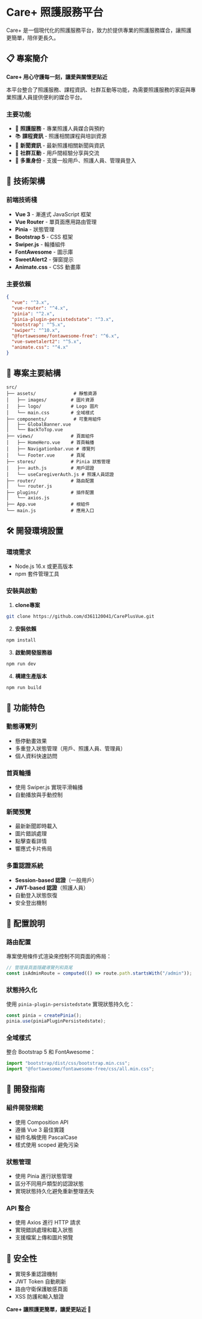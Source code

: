 # Care+ 照護服務平台

Care+ 是一個現代化的照護服務平台，致力於提供專業的照護服務媒合，讓照護更簡單，陪伴更長久。

## 📋 專案簡介

**Care+ 用心守護每一刻，讓愛與關懷更貼近**

本平台整合了照護服務、課程資訊、社群互動等功能，為需要照護服務的家庭與專業照護人員提供便利的媒合平台。

### 主要功能

- 🏥 **照護服務** - 專業照護人員媒合與預約
- 📚 **課程資訊** - 照護相關課程與培訓資源
- 📰 **新聞資訊** - 最新照護相關新聞與資訊
- 💬 **社群互動** - 用戶間經驗分享與交流
- 👤 **多重身份** - 支援一般用戶、照護人員、管理員登入

## 🚀 技術架構

### 前端技術棧

- **Vue 3** - 漸進式 JavaScript 框架
- **Vue Router** - 單頁面應用路由管理
- **Pinia** - 狀態管理
- **Bootstrap 5** - CSS 框架
- **Swiper.js** - 輪播組件
- **FontAwesome** - 圖示庫
- **SweetAlert2** - 彈窗提示
- **Animate.css** - CSS 動畫庫

### 主要依賴

```json
{
  "vue": "^3.x",
  "vue-router": "^4.x",
  "pinia": "^2.x",
  "pinia-plugin-persistedstate": "^3.x",
  "bootstrap": "^5.x",
  "swiper": "^10.x",
  "@fortawesome/fontawesome-free": "^6.x",
  "vue-sweetalert2": "^5.x",
  "animate.css": "^4.x"
}
```

## 📁 專案主要結構

```
src/
├── assets/              # 靜態資源
│   ├── images/         # 圖片資源
│   ├── logo/           # Logo 圖片
│   └── main.css        # 全域樣式
├── components/          # 可重用組件
│   ├── GlobalBanner.vue
│   └── BackToTop.vue
├── views/              # 頁面組件
│   ├── HomeHero.vue    # 首頁輪播
│   ├── Navigationbar.vue # 導覽列
│   └── Footer.vue      # 頁尾
├── stores/             # Pinia 狀態管理
│   ├── auth.js         # 用戶認證
│   └── useCaregiverAuth.js # 照護人員認證
├── router/             # 路由配置
│   └── router.js
├── plugins/            # 插件配置
│   └── axios.js
├── App.vue             # 根組件
└── main.js             # 應用入口
```

## 🛠️ 開發環境設置

### 環境需求

- Node.js 16.x 或更高版本
- npm 套件管理工具

### 安裝與啟動

1. **clone專案**
```bash
git clone https://github.com/d361120041/CarePlusVue.git
```

2. **安裝依賴**
```bash
npm install
```

3. **啟動開發服務器**
```bash
npm run dev

```

4. **構建生產版本**
```bash
npm run build
```

## 🎨 功能特色

### 動態導覽列
- 懸停動畫效果
- 多重登入狀態管理（用戶、照護人員、管理員）
- 個人資料快速訪問

### 首頁輪播
- 使用 Swiper.js 實現平滑輪播
- 自動播放與手動控制

### 新聞預覽
- 最新新聞即時載入
- 圖片錯誤處理
- 點擊查看詳情
- 響應式卡片佈局

### 多重認證系統
- **Session-based 認證**（一般用戶）
- **JWT-based 認證**（照護人員）
- 自動登入狀態恢復
- 安全登出機制

## 🔧 配置說明

### 路由配置
專案使用條件式渲染來控制不同頁面的佈局：

```javascript
// 管理員頁面隱藏導覽列和頁尾
const isAdminRoute = computed(() => route.path.startsWith("/admin"));
```

### 狀態持久化
使用 `pinia-plugin-persistedstate` 實現狀態持久化：

```javascript
const pinia = createPinia();
pinia.use(piniaPluginPersistedstate);
```

### 全域樣式
整合 Bootstrap 5 和 FontAwesome：

```javascript
import "bootstrap/dist/css/bootstrap.min.css";
import "@fortawesome/fontawesome-free/css/all.min.css";
```

## 🎯 開發指南

### 組件開發規範
- 使用 Composition API
- 遵循 Vue 3 最佳實踐
- 組件名稱使用 PascalCase
- 樣式使用 scoped 避免污染

### 狀態管理
- 使用 Pinia 進行狀態管理
- 區分不同用戶類型的認證狀態
- 實現狀態持久化避免重新整理丟失

### API 整合
- 使用 Axios 進行 HTTP 請求
- 實現錯誤處理和載入狀態
- 支援檔案上傳和圖片預覽

## 🔐 安全性
- 實現多重認證機制
- JWT Token 自動刷新
- 路由守衛保護敏感頁面
- XSS 防護和輸入驗證

**Care+ 讓照護更簡單，讓愛更貼近 💙**
